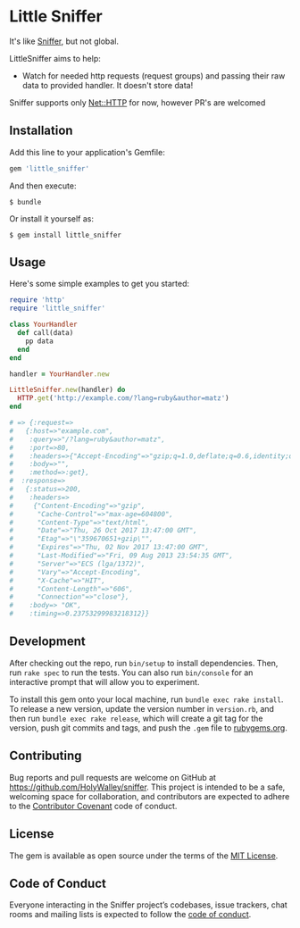 # Little Sniffer
It's like [Sniffer](https://github.com/aderyabin/sniffer), but not global.

LittleSniffer aims to help:

  * Watch for needed http requests (request groups) and passing their raw data to provided handler. It doesn't store data!

Sniffer supports only [Net::HTTP](http://ruby-doc.org/stdlib-2.4.2/libdoc/net/http/rdoc/Net/HTTP.html) for now, however PR's are welcomed


## Installation

Add this line to your application's Gemfile:

```ruby
gem 'little_sniffer'
```

And then execute:

    $ bundle

Or install it yourself as:

    $ gem install little_sniffer

## Usage

Here's some simple examples to get you started:

```ruby
require 'http'
require 'little_sniffer'

class YourHandler
  def call(data)
    pp data
  end
end

handler = YourHandler.new

LittleSniffer.new(handler) do
  HTTP.get('http://example.com/?lang=ruby&author=matz')
end

# => {:request=>
#   {:host=>"example.com",
#    :query=>"/?lang=ruby&author=matz",
#    :port=>80,
#    :headers=>{"Accept-Encoding"=>"gzip;q=1.0,deflate;q=0.6,identity;q=0.3", "Connection"=>"close"},
#    :body=>"",
#    :method=>:get},
#  :response=>
#   {:status=>200,
#    :headers=>
#     {"Content-Encoding"=>"gzip",
#      "Cache-Control"=>"max-age=604800",
#      "Content-Type"=>"text/html",
#      "Date"=>"Thu, 26 Oct 2017 13:47:00 GMT",
#      "Etag"=>"\"359670651+gzip\"",
#      "Expires"=>"Thu, 02 Nov 2017 13:47:00 GMT",
#      "Last-Modified"=>"Fri, 09 Aug 2013 23:54:35 GMT",
#      "Server"=>"ECS (lga/1372)",
#      "Vary"=>"Accept-Encoding",
#      "X-Cache"=>"HIT",
#      "Content-Length"=>"606",
#      "Connection"=>"close"},
#    :body=> "OK",
#    :timing=>0.23753299983218312}}
```

## Development

After checking out the repo, run `bin/setup` to install dependencies. Then, run `rake spec` to run the tests. You can also run `bin/console` for an interactive prompt that will allow you to experiment.

To install this gem onto your local machine, run `bundle exec rake install`. To release a new version, update the version number in `version.rb`, and then run `bundle exec rake release`, which will create a git tag for the version, push git commits and tags, and push the `.gem` file to [rubygems.org](https://rubygems.org).

## Contributing

Bug reports and pull requests are welcome on GitHub at https://github.com/HolyWalley/sniffer. This project is intended to be a safe, welcoming space for collaboration, and contributors are expected to adhere to the [Contributor Covenant](http://contributor-covenant.org) code of conduct.

## License

The gem is available as open source under the terms of the [MIT License](http://opensource.org/licenses/MIT).

## Code of Conduct

Everyone interacting in the Sniffer project’s codebases, issue trackers, chat rooms and mailing lists is expected to follow the [code of conduct](https://github.com/HolyWalley/sniffer/blob/master/CODE_OF_CONDUCT.md).
